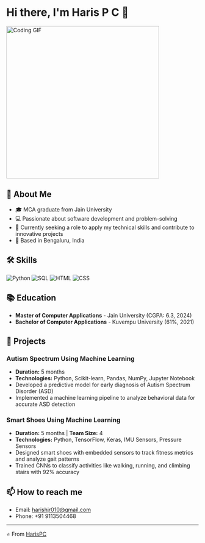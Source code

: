 # Hi there, I'm Haris P C 👋

<img src="/api/placeholder/400/300" alt="Coding GIF" width="400" />

## 🚀 About Me
- 🎓 MCA graduate from Jain University
- 💻 Passionate about software development and problem-solving
- 🌱 Currently seeking a role to apply my technical skills and contribute to innovative projects
- 📍 Based in Bengaluru, India

## 🛠 Skills
![Python](https://img.shields.io/badge/-Python-3776AB?style=flat-square&logo=Python&logoColor=white)
![SQL](https://img.shields.io/badge/-SQL-4479A1?style=flat-square&logo=MySQL&logoColor=white)
![HTML](https://img.shields.io/badge/-HTML5-E34F26?style=flat-square&logo=HTML5&logoColor=white)
![CSS](https://img.shields.io/badge/-CSS3-1572B6?style=flat-square&logo=CSS3&logoColor=white)

## 📚 Education
- **Master of Computer Applications** - Jain University (CGPA: 6.3, 2024)
- **Bachelor of Computer Applications** - Kuvempu University (61%, 2021)

## 🚀 Projects

### Autism Spectrum Using Machine Learning
- **Duration:** 5 months
- **Technologies:** Python, Scikit-learn, Pandas, NumPy, Jupyter Notebook
- Developed a predictive model for early diagnosis of Autism Spectrum Disorder (ASD)
- Implemented a machine learning pipeline to analyze behavioral data for accurate ASD detection

### Smart Shoes Using Machine Learning
- **Duration:** 5 months | **Team Size:** 4
- **Technologies:** Python, TensorFlow, Keras, IMU Sensors, Pressure Sensors
- Designed smart shoes with embedded sensors to track fitness metrics and analyze gait patterns
- Trained CNNs to classify activities like walking, running, and climbing stairs with 92% accuracy

## 📫 How to reach me
- Email: harishjr010@gmail.com
- Phone: +91 9113504468

---

⭐️ From [HarisPC](https://github.com/HarisPC)
